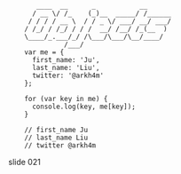            ____  __      _           __
          / __ \/ /_    (_)__  _____/ /______
         / / / / __ \  / / _ \/ ___/ __/ ___/
        / /_/ / /_/ / / /  __/ /__/ /_(__  )
        \____/_.___/_/ /\___/\___/\__/____/
                  /___/
        var me = {
          first_name: 'Ju',
          last_name: 'Liu',
          twitter: '@arkh4m'
        };

        for (var key in me) {
          console.log(key, me[key]);
        }

        // first_name Ju
        // last_name Liu
        // twitter @arkh4m
















































































slide 021
